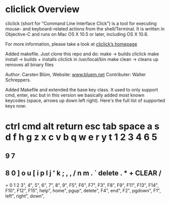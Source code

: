 cliclick Overview
=========================

cliclick (short for “Command Line Interface Click”) is a tool for executing mouse- and keyboard-related actions from the shell/Terminal. It is written in Objective-C and runs on Mac OS X 10.5 or later, including OS X 10.8.

For more information, please take a look at [cliclick’s homepage](http://www.bluem.net/jump/cliclick/)

Added makefile. Just clone this repo and do:
make -> builds cliclick
make install -> builds + installs cliclick in /usr/local/bin
make clean -> cleans up removes all binary files

Author: Carsten Blüm, Website: www.bluem.net 
Contributer: Walter Schreppers.

Added Makefile and extended the base key class. It used to only support cmd, enter, esc but in this version we basically added most
known keycodes (space, arrows up down left right). Here's the full list of supported keys now:


 
ctrl
cmd
alt
return
esc
tab
space
a
s
d
f
h
g
z
x
c
v
b 
q 
w 
e 
r 
y 
t 
1 
2 
3 
4 
6 
5 
= 
9 
7 
- 
8 
0 
] 
o 
u 
[ 
i 
p 
l 
j 
' 
k 
; 
\, 
, 
/ 
n 
m 
. 
`
delete
.
*
+
CLEAR
/
-
=
0
1
2
3", 
4", 
5", 
6", 
7", 
8", 
9", 
F5", 
F6", 
F7", 
F3", 
F8", 
F9", 
F11", 
F13", 
F14", 
F10", 
F12", 
F15", 
help", 
home", 
pgup", 
delete", 
F4", 
end", 
F2", 
pgdown", 
F1", 
left", 
right", 
down", 

